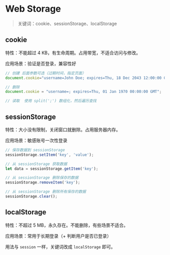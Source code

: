 # Web Storage

> 关键词：cookie、sessionStorage、localStorage

## cookie

特性：不能超过 4 KB，有生命周期。占用带宽，不适合访问与修改。

应用场景：验证是否登录，兼容性好

```js
// 创建 后面参数可选（过期时间，指定页面）
document.cookie="username=John Doe; expires=Thu, 18 Dec 2043 12:00:00 GMT; path=/";

// 删除 
document.cookie = "username=; expires=Thu, 01 Jan 1970 00:00:00 GMT";

// 读取  使用 split(';') 数组化，然后遍历查找
```

## sessionStorage

特性：大小没有限制，关闭窗口就删除。占用服务器内存。

应用场景：敏感账号一次性登录

```js
// 保存数据到 sessionStorage
sessionStorage.setItem('key', 'value');

// 从 sessionStorage 获取数据
let data = sessionStorage.getItem('key');

// 从 sessionStorage 删除保存的数据
sessionStorage.removeItem('key');

// 从 sessionStorage 删除所有保存的数据
sessionStorage.clear();
```

## localStorage

特性：不超过 5 MB，永久存在。不能删除，有些场景不适合。

应用场景：常用于长期登录（+ 判断用户是否已登录）

用法与 `session` 一样，关键词改成 `localStorage` 即可。